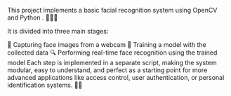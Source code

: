 This project implements a basic facial recognition system using OpenCV and Python . 👨‍💻✨

It is divided into three main stages:

🎥 Capturing face images from a webcam
🧠 Training a model with the collected data
🔍 Performing real-time face recognition using the trained model
Each step is implemented in a separate script, making the system modular, easy to understand, and perfect as a starting point for more advanced applications like access control, user authentication, or personal identification systems. 🔐🚪

